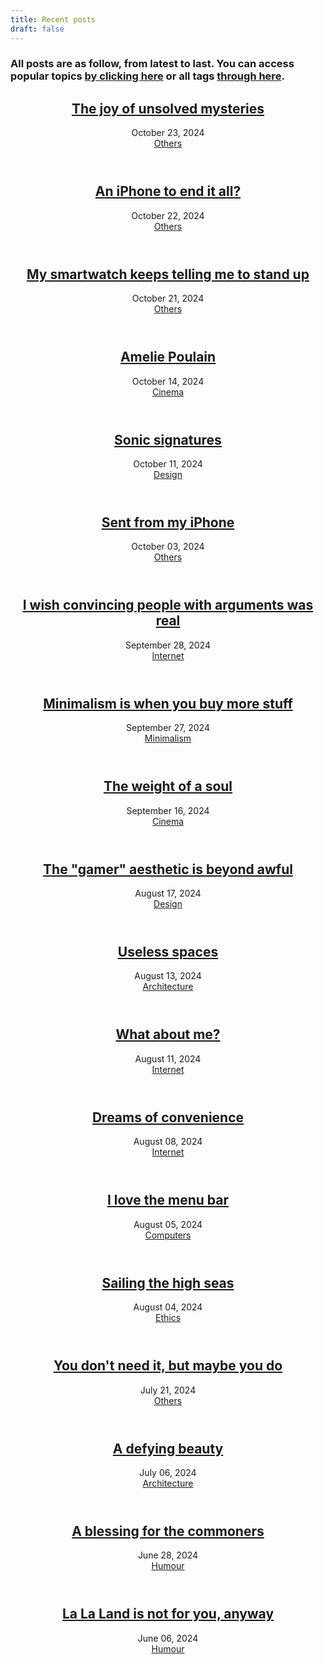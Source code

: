 ```yaml
---
title: Recent posts
draft: false
---
```

### All posts are as follow, from latest to last. You can access popular topics [by clicking here](fences) or all tags [through here](tags).
<header class="entry-header">
    <h2 class="entry-title"><a href="mystery" rel="bookmark">The joy of unsolved mysteries</a></h2>
    <div class="entry-details">
        <div class="entry-date">
            <a>October 23, 2024</a>
        </div><div class="entry-topic">
            <a href="tags/others" rel="category tag">Others</a>
        </div></div></header>

<header class="entry-header">
    <h2 class="entry-title"><a href="newiphonese" rel="bookmark">An iPhone to end it all?</a></h2>
    <div class="entry-details">
        <div class="entry-date">
            <a>October 22, 2024</a>
        </div><div class="entry-topic">
            <a href="tags/others" rel="category tag">Others</a>
        </div></div></header>

<header class="entry-header">
    <h2 class="entry-title"><a href="smartwatch" rel="bookmark">My smartwatch keeps telling me to stand up</a></h2>
    <div class="entry-details">
        <div class="entry-date">
            <a>October 21, 2024</a>
        </div><div class="entry-topic">
            <a href="tags/others" rel="category tag">Others</a>
        </div></div></header>

<header class="entry-header">
    <h2 class="entry-title"><a href="amelie" rel="bookmark">Amelie Poulain</a></h2>
    <div class="entry-details">
        <div class="entry-date">
            <a>October 14, 2024</a>
        </div><div class="entry-topic">
            <a href="tags/design" rel="category tag">Cinema</a>
        </div></div></header>

<header class="entry-header">
    <h2 class="entry-title"><a href="asonicsignature" rel="bookmark">Sonic signatures</a></h2>
    <div class="entry-details">
        <div class="entry-date">
            <a>October 11, 2024</a>
        </div><div class="entry-topic">
            <a href="tags/design" rel="category tag">Design</a>
        </div></div></header>

<header class="entry-header">
    <h2 class="entry-title"><a href="sentmyfromiphone" rel="bookmark">Sent from my iPhone</a></h2>
    <div class="entry-details">
        <div class="entry-date">
            <a>October 03, 2024</a>
        </div><div class="entry-topic">
            <a href="tags/others" rel="category tag">Others</a>
        </div></div></header>

<header class="entry-header">
    <h2 class="entry-title"><a href="arguments" rel="bookmark">I wish convincing people with arguments was real</a></h2>
    <div class="entry-details">
        <div class="entry-date">
            <a>September 28, 2024</a>
        </div><div class="entry-topic">
            <a href="tags/internet" rel="category tag">Internet</a>
        </div></div></header>

<header class="entry-header">
    <h2 class="entry-title"><a href="minimalism_more_stuff" rel="bookmark">Minimalism is when you buy more stuff</a></h2>
    <div class="entry-details">
        <div class="entry-date">
            <a>September 27, 2024</a>
        </div><div class="entry-topic">
            <a href="tags/minimalism" rel="category tag">Minimalism</a>
        </div></div></header>

<header class="entry-header">
    <h2 class="entry-title"><a href="manchester" rel="bookmark">The weight of a soul</a></h2>
    <div class="entry-details">
        <div class="entry-date">
            <a>September 16, 2024</a>
        </div><div class="entry-topic">
            <a href="tags/cinema" rel="category tag">Cinema</a>
        </div></div></header>

<header class="entry-header">
    <h2 class="entry-title"><a href="gamer" rel="bookmark">The "gamer" aesthetic is beyond awful</a></h2>
    <div class="entry-details">
        <div class="entry-date">
            <a>August 17, 2024</a>
        </div><div class="entry-topic">
            <a href="tags/design" rel="category tag">Design</a>
        </div></div></header>

<header class="entry-header">
    <h2 class="entry-title"><a href="spaces" rel="bookmark">Useless spaces</a></h2>
    <div class="entry-details">
        <div class="entry-date">
            <a>August 13, 2024</a>
        </div><div class="entry-topic">
            <a href="tags/architecture" rel="category tag">Architecture</a>
        </div></div></header>

<header class="entry-header">
    <h2 class="entry-title"><a href="whataboutme" rel="bookmark">What about me?</a></h2>
    <div class="entry-details">
        <div class="entry-date">
            <a>August 11, 2024</a>
        </div><div class="entry-topic">
            <a href="tags/internet" rel="category tag">Internet</a>
        </div></div></header>

<header class="entry-header">
    <h2 class="entry-title"><a href="dreamsofconvenience" rel="bookmark">Dreams of convenience</a></h2>
    <div class="entry-details">
        <div class="entry-date">
            <a>August 08, 2024</a>
        </div><div class="entry-topic">
            <a href="tags/internet" rel="category tag">Internet</a>
        </div></div></header>

<header class="entry-header">
      <h2 class="entry-title"><a href="menubar" rel="bookmark">I love the menu bar</a></h2>
      <div class="entry-details">
          <div class="entry-date">
              <a>August 05, 2024</a>
              </div><div class="entry-topic">
                <a href="tags/computers" rel="category tag">Computers</a>
          </div></div></header>

<header class="entry-header">
      <h2 class="entry-title"><a href="piracy" rel="bookmark">Sailing the high seas</a></h2>
      <div class="entry-details">
          <div class="entry-date">
              <a>August 04, 2024</a>
              </div><div class="entry-topic">
                <a href="tags/ethics" rel="category tag">Ethics</a>
          </div></div></header>

<header class="entry-header">
      <h2 class="entry-title"><a href="youdontneedit" rel="bookmark">You don't need it, but maybe you do</a></h2>
      <div class="entry-details">
          <div class="entry-date">
              <a>July 21, 2024</a>
              </div><div class="entry-topic">
                <a href="tags/others" rel="category tag">Others</a>
          </div></div></header>

<header class="entry-header">
    <h2 class="entry-title"><a href="brutalism" rel="bookmark">A defying beauty</a></h2>
    <div class="entry-details">
        <div class="entry-date">
            <a>July 06, 2024</a>
        </div><div class="entry-topic">
            <a href="tags/architecture" rel="category tag">Architecture</a>
        </div></div></header>

<header class="entry-header">
      <h2 class="entry-title"><a href="blessing" rel="bookmark">A blessing for the commoners</a></h2>
      <div class="entry-details">
          <div class="entry-date">
              <a>June 28, 2024</a>
              </div><div class="entry-topic">
                <a href="tags/humour" rel="category tag">Humour</a>
          </div></div></header>

<header class="entry-header">
      <h2 class="entry-title"><a href="lalaland" rel="bookmark">La La Land is not for you, anyway</a></h2>
      <div class="entry-details">
          <div class="entry-date">
              <a>June 06, 2024</a>
              </div><div class="entry-topic">
                <a href="tags/humour" rel="category tag">Humour</a>
          </div></div></header>
